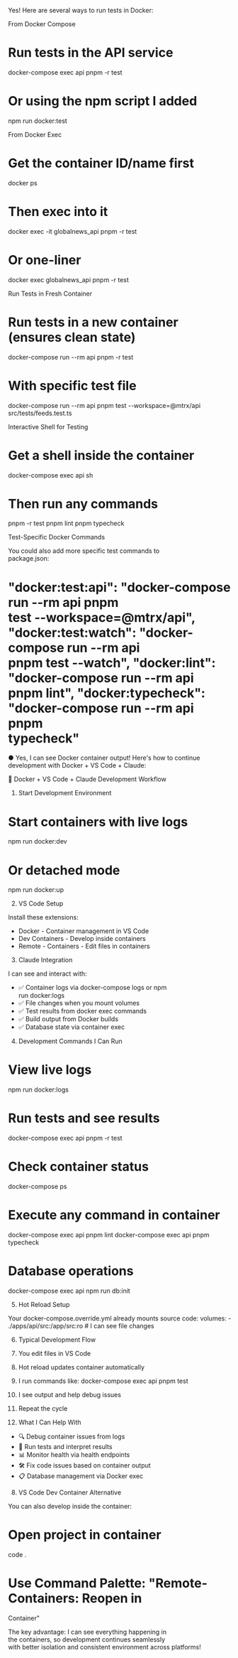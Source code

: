 Yes! Here are several ways to run tests in Docker:       

  From Docker Compose

  # Run tests in the API service
  docker-compose exec api pnpm -r test

  # Or using the npm script I added
  npm run docker:test

  From Docker Exec

  # Get the container ID/name first
  docker ps

  # Then exec into it
  docker exec -it globalnews_api pnpm -r test

  # Or one-liner
  docker exec globalnews_api pnpm -r test

  Run Tests in Fresh Container

  # Run tests in a new container (ensures clean state)     
  docker-compose run --rm api pnpm -r test

  # With specific test file
  docker-compose run --rm api pnpm test
  --workspace=@mtrx/api src/tests/feeds.test.ts

  Interactive Shell for Testing

  # Get a shell inside the container
  docker-compose exec api sh

  # Then run any commands
  pnpm -r test
  pnpm lint
  pnpm typecheck

  Test-Specific Docker Commands

  You could also add more specific test commands to        
  package.json:

  "docker:test:api": "docker-compose run --rm api pnpm     
  test --workspace=@mtrx/api",
  "docker:test:watch": "docker-compose run --rm api        
  pnpm test --watch",
  "docker:lint": "docker-compose run --rm api pnpm
  lint",
  "docker:typecheck": "docker-compose run --rm api pnpm    
   typecheck"
============================================
● Yes, I can see Docker container output! Here's how to
   continue development with Docker + VS Code + Claude:

  🐳 Docker + VS Code + Claude Development Workflow

  1. Start Development Environment

  # Start containers with live logs
  npm run docker:dev

  # Or detached mode
  npm run docker:up

  2. VS Code Setup

  Install these extensions:
  - Docker - Container management in VS Code
  - Dev Containers - Develop inside containers
  - Remote - Containers - Edit files in containers

  3. Claude Integration

  I can see and interact with:
  - ✅ Container logs via docker-compose logs or npm       
  run docker:logs
  - ✅ File changes when you mount volumes
  - ✅ Test results from docker exec commands
  - ✅ Build output from Docker builds
  - ✅ Database state via container exec

  4. Development Commands I Can Run

  # View live logs
  npm run docker:logs

  # Run tests and see results
  docker-compose exec api pnpm -r test

  # Check container status
  docker-compose ps

  # Execute any command in container
  docker-compose exec api pnpm lint
  docker-compose exec api pnpm typecheck

  # Database operations
  docker-compose exec api npm run db:init

  5. Hot Reload Setup

  Your docker-compose.override.yml already mounts
  source code:
  volumes:
    - ./apps/api/src:/app/src:ro  # I can see file
  changes

  6. Typical Development Flow

  1. You edit files in VS Code
  2. Hot reload updates container automatically
  3. I run commands like:
  docker-compose exec api pnpm test
  4. I see output and help debug issues
  5. Repeat the cycle

  7. What I Can Help With

  - 🔍 Debug container issues from logs
  - 🧪 Run tests and interpret results
  - 📊 Monitor health via health endpoints
  - 🛠️ Fix code issues based on container output
  - 📋 Database management via Docker exec

  8. VS Code Dev Container Alternative

  You can also develop inside the container:
  # Open project in container
  code .
  # Use Command Palette: "Remote-Containers: Reopen in     
  Container"

  The key advantage: I can see everything happening in     
  the containers, so development continues seamlessly      
  with better isolation and consistent environment
  across platforms!